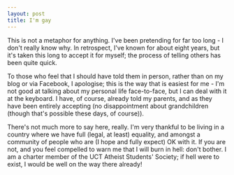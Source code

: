 ```yaml
---
layout: post
title: I'm gay
---
```


This is not a metaphor for anything. I've been pretending for far too long - I don't really know why. In retrospect, I've known for about eight years, but it's taken this long to accept it for myself; the process of telling others has been quite quick.

To those who feel that I should have told them in person, rather than on my blog or via Facebook, I apologise; this is the way that is easiest for me - I'm not good at talking about my personal life face-to-face, but I can deal with it at the keyboard. I have, of course, already told my parents, and as they have been entirely accepting (no disappointment about grandchildren (though that's possible these days, of course)).

There's not much more to say here, really. I'm very thankful to be living in a country where we have full (legal, at least) equality, and amongst a community of people who are (I hope and fully expect) OK with it. If you are not, and you feel compelled to warn me that I will burn in hell: don't bother. I am a charter member of the UCT Atheist Students' Society; if hell were to exist, I would be well on the way there already!
